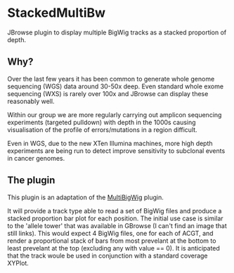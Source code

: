 # StackedMultiBw
JBrowse plugin to display multiple BigWig tracks as a stacked proportion of depth.

## Why?
Over the last few years it has been common to generate whole genome sequencing (WGS) data
around 30-50x deep.  Even standard whole exome sequencing (WXS) is rarely over 100x and
JBrowse can display these reasonably well.

Within our group we are more regularly carrying out amplicon sequencing experiments (targeted pulldown)
with depth in the 1000s causing visualisation of the profile of errors/mutations in a region difficult.

Even in WGS, due to the new XTen Illumina machines, more high depth experiments are being run to detect
improve sensitivity to subclonal events in cancer genomes.

## The plugin
This plugin is an adaptation of the [MultiBigWig](https://github.com/elsiklab/multibigwig) plugin.

It will provide a track type able to read a set of BigWig files and produce a stacked proportion bar
plot for each position.  The initial use case is similar to the 'allele tower' that was available in
GBrowse (I can't find an image that still links).  This would expect 4 BigWig files, one for each of
ACGT, and render a proportional stack of bars from most prevelant at the bottom to least prevelant at
the top (excluding any with value == 0).  It is anticipated that the track woule be used in conjunction
with a standard coverage XYPlot.
